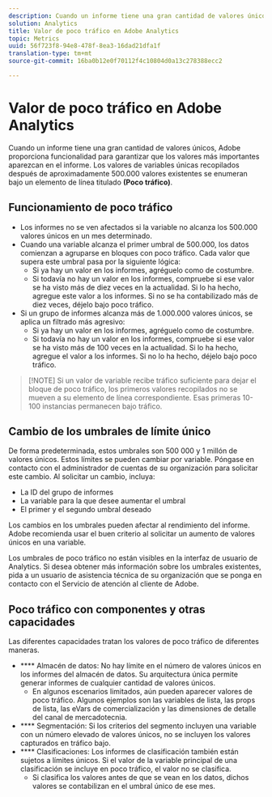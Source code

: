 ```yaml
---
description: Cuando un informe tiene una gran cantidad de valores únicos, Adobe proporciona funcionalidad para garantizar que los valores más importantes aparezcan en el informe.
solution: Analytics
title: Valor de poco tráfico en Adobe Analytics
topic: Metrics
uuid: 56f723f8-94e8-478f-8ea3-16dad21dfa1f
translation-type: tm+mt
source-git-commit: 16ba0b12e0f70112f4c10804d0a13c278388ecc2

---
```



# Valor de poco tráfico en Adobe Analytics

Cuando un informe tiene una gran cantidad de valores únicos, Adobe proporciona funcionalidad para garantizar que los valores más importantes aparezcan en el informe. Los valores de variables únicas recopilados después de aproximadamente 500.000 valores existentes se enumeran bajo un elemento de línea titulado **(Poco tráfico)**.

## Funcionamiento de poco tráfico

* Los informes no se ven afectados si la variable no alcanza los 500.000 valores únicos en un mes determinado.
* Cuando una variable alcanza el primer umbral de 500.000, los datos comienzan a agruparse en bloques con poco tráfico. Cada valor que supera este umbral pasa por la siguiente lógica:
   * Si ya hay un valor en los informes, agréguelo como de costumbre.
   * Si todavía no hay un valor en los informes, compruebe si ese valor se ha visto más de diez veces en la actualidad. Si lo ha hecho, agregue este valor a los informes. Si no se ha contabilizado más de diez veces, déjelo bajo poco tráfico.
* Si un grupo de informes alcanza más de 1.000.000 valores únicos, se aplica un filtrado más agresivo:
   * Si ya hay un valor en los informes, agréguelo como de costumbre.
   * Si todavía no hay un valor en los informes, compruebe si ese valor se ha visto más de 100 veces en la actualidad. Si lo ha hecho, agregue el valor a los informes. Si no lo ha hecho, déjelo bajo poco tráfico.

> [!NOTE] Si un valor de variable recibe tráfico suficiente para dejar el bloque de poco tráfico, los primeros valores recopilados no se mueven a su elemento de línea correspondiente. Esas primeras 10-100 instancias permanecen bajo tráfico.

## Cambio de los umbrales de límite único

De forma predeterminada, estos umbrales son 500 000 y 1 millón de valores únicos. Estos límites se pueden cambiar por variable. Póngase en contacto con el administrador de cuentas de su organización para solicitar este cambio. Al solicitar un cambio, incluya:

* La ID del grupo de informes
* La variable para la que desee aumentar el umbral
* El primer y el segundo umbral deseado

Los cambios en los umbrales pueden afectar al rendimiento del informe. Adobe recomienda usar el buen criterio al solicitar un aumento de valores únicos en una variable.

Los umbrales de poco tráfico no están visibles en la interfaz de usuario de Analytics. Si desea obtener más información sobre los umbrales existentes, pida a un usuario de asistencia técnica de su organización que se ponga en contacto con el Servicio de atención al cliente de Adobe.

## Poco tráfico con componentes y otras capacidades

Las diferentes capacidades tratan los valores de poco tráfico de diferentes maneras.

* **** Almacén de datos: No hay límite en el número de valores únicos en los informes del almacén de datos. Su arquitectura única permite generar informes de cualquier cantidad de valores únicos.
   * En algunos escenarios limitados, aún pueden aparecer valores de poco tráfico. Algunos ejemplos son las variables de lista, las props de lista, las eVars de comercialización y las dimensiones de detalle del canal de mercadotecnia.
* **** Segmentación: Si los criterios del segmento incluyen una variable con un número elevado de valores únicos, no se incluyen los valores capturados en tráfico bajo.
* **** Clasificaciones: Los informes de clasificación también están sujetos a límites únicos. Si el valor de la variable principal de una clasificación se incluye en poco tráfico, el valor no se clasifica.
   * Si clasifica los valores antes de que se vean en los datos, dichos valores se contabilizan en el umbral único de ese mes.
